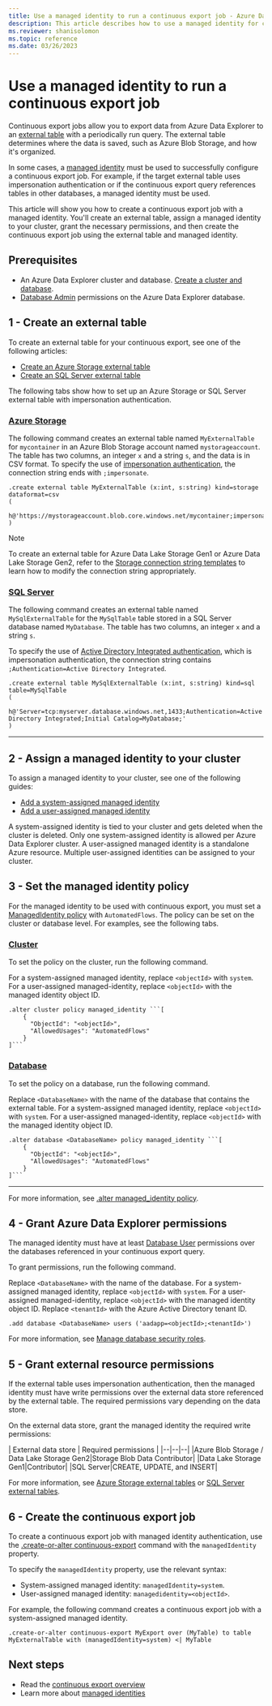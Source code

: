 ```yaml
---
title: Use a managed identity to run a continuous export job - Azure Data Explorer
description: This article describes how to use a managed identity for continuous export in Azure Data Explorer.
ms.reviewer: shanisolomon
ms.topic: reference
ms.date: 03/26/2023
---
```

# Use a managed identity to run a continuous export job

Continuous export jobs allow you to export data from Azure Data Explorer to an [external table](../../query/schema-entities/externaltables.md) with a periodically run query. The external table determines where the data is saved, such as Azure Blob Storage, and how it's organized.

In some cases, a [managed identity](../../../managed-identities-overview.md) must be used to successfully configure a continuous export job. For example, if the target external table uses impersonation authentication or if the continuous export query references tables in other databases, a managed identity must be used.

This article will show you how to create a continuous export job with a managed identity. You'll create an external table, assign a managed identity to your cluster, grant the necessary permissions, and then create the continuous export job using the external table and managed identity.

## Prerequisites

* An Azure Data Explorer cluster and database. [Create a cluster and database](../../../create-cluster-database-portal.md).
* [Database Admin](../access-control/role-based-access-control.md) permissions on the Azure Data Explorer database.

## 1 - Create an external table

To create an external table for your continuous export, see one of the following articles:

* [Create an Azure Storage external table](../external-tables-azurestorage-azuredatalake.md)
* [Create an SQL Server external table](../external-sql-tables.md)

The following tabs show how to set up an Azure Storage or SQL Server external table with impersonation authentication.

### [Azure Storage](#tab/azure-storage)

The following command creates an external table named `MyExternalTable` for `mycontainer` in an Azure Blob Storage account named `mystorageaccount`. The table has two columns, an integer `x` and a string `s`, and the data is in CSV format. To specify the use of [impersonation authentication](../../api/connection-strings/storage-authentication-methods.md#impersonation), the connection string ends with `;impersonate`.

```kusto
.create external table MyExternalTable (x:int, s:string) kind=storage dataformat=csv 
( 
   h@'https://mystorageaccount.blob.core.windows.net/mycontainer;impersonate' 
)
```

> [!NOTE]
> To create an external table for Azure Data Lake Storage Gen1 or Azure Data Lake Storage Gen2, refer to the [Storage connection string templates](../../api/connection-strings/storage-connection-strings.md#storage-connection-string-templates) to learn how to modify the connection string appropriately.

### [SQL Server](#tab/sql-server)

The following command creates an external table named `MySqlExternalTable` for the `MySqlTable` table stored in a SQL Server database named `MyDatabase`. The table has two columns, an integer `x` and a string `s`.

To specify the use of [Active Directory Integrated authentication](../../api/connection-strings/sql-authentication-methods.md#aad-integrated-authentication), which is impersonation authentication, the connection string contains `;Authentication=Active Directory Integrated`.

```kusto
.create external table MySqlExternalTable (x:int, s:string) kind=sql table=MySqlTable
( 
   h@'Server=tcp:myserver.database.windows.net,1433;Authentication=Active Directory Integrated;Initial Catalog=MyDatabase;'
)
```

---

## 2 - Assign a managed identity to your cluster

To assign a managed identity to your cluster, see one of the following guides:

* [Add a system-assigned managed identity](../../../configure-managed-identities-cluster.md#add-a-system-assigned-identity)
* [Add a user-assigned managed identity](../../../configure-managed-identities-cluster.md#add-a-user-assigned-identity)

A system-assigned identity is tied to your cluster and gets deleted when the cluster is deleted. Only one system-assigned identity is allowed per Azure Data Explorer cluster. A user-assigned managed identity is a standalone Azure resource. Multiple user-assigned identities can be assigned to your cluster.

## 3 - Set the managed identity policy

For the managed identity to be used with continuous export, you must set a [ManagedIdentity policy](../managed-identity-policy.md) with `AutomatedFlows`. The policy can be set on the cluster or database level. For examples, see the following tabs.

### [Cluster](#tab/cluster)

To set the policy on the cluster, run the following command.

For a system-assigned managed identity, replace `<objectId>` with `system`. For a user-assigned managed-identity, replace `<objectId>` with the managed identity object ID.

```kusto
.alter cluster policy managed_identity ```[
    {
      "ObjectId": "<objectId>",
      "AllowedUsages": "AutomatedFlows"
    }
]```
```

### [Database](#tab/database)

To set the policy on a database, run the following command.

Replace `<DatabaseName>` with the name of the database that contains the external table. For a system-assigned managed identity, replace `<objectId>` with `system`. For a user-assigned managed-identity, replace `<objectId>` with the managed identity object ID.

```kusto
.alter database <DatabaseName> policy managed_identity ```[
    {
      "ObjectId": "<objectId>",
      "AllowedUsages": "AutomatedFlows"
    }
]```
```

---

For more information, see [.alter managed_identity policy](../alter-managed-identity-policy-command.md).

## 4 - Grant Azure Data Explorer permissions

The managed identity must have at least [Database User](../access-control/role-based-access-control.md) permissions over the databases referenced in your continuous export query.

To grant permissions, run the following command.

Replace `<DatabaseName>` with the name of the database. For a system-assigned managed identity, replace `<objectId>` with `system`. For a user-assigned managed-identity, replace `<objectId>` with the managed identity object ID. Replace `<tenantId>` with the Azure Active Directory tenant ID.

```kusto
.add database <DatabaseName> users ('aadapp=<objectId>;<tenantId>')
```

For more information, see [Manage database security roles](../manage-database-security-roles.md#add-and-remove-security-roles).

## 5 - Grant external resource permissions

If the external table uses impersonation authentication, then the managed identity must have write permissions over the external data store referenced by the external table. The required permissions vary depending on the data store.

On the external data store, grant the managed identity the required write permissions:

| External data store | Required permissions |
|--|--|--|
|Azure Blob Storage / Data Lake Storage Gen2|Storage Blob Data Contributor|
|Data Lake Storage Gen1|Contributor|
|SQL Server|CREATE, UPDATE, and INSERT|

For more information, see [Azure Storage external tables](../external-tables-azurestorage-azuredatalake.md#authentication-and-authorization) or [SQL Server external tables](../external-sql-tables.md#authentication-and-authorization).

## 6 - Create the continuous export job

To create a continuous export job with managed identity authentication, use the [.create-or-alter continuous-export](create-alter-continuous.md) command with the `managedIdentity` property.

To specify the `managedIdentity` property, use the relevant syntax:

* System-assigned managed identity: `managedIdentity=system`.
* User-assigned managed identity: `managedidentity=<objectId>`.

For example, the following command creates a continuous export job with a system-assigned managed identity.

```kusto
.create-or-alter continuous-export MyExport over (MyTable) to table MyExternalTable with (managedIdentity=system) <| MyTable
```

## Next steps

* Read the [continuous export overview](continuous-data-export.md)
* Learn more about [managed identities](../../../managed-identities-overview.md)
